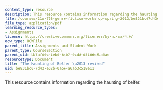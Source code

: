 ```yaml
---
content_type: resource
description: This resource contains information regarding the haunting of belfer.
file: /courses/21w-758-genre-fiction-workshop-spring-2013/be831bc07d43e62b0a5ea6ab3c518e11_MIT21W_758S13_Aka-Fn_drft.pdf
file_type: application/pdf
learning_resource_types:
- Assignments
license: https://creativecommons.org/licenses/by-nc-sa/4.0/
ocw_type: OCWFile
parent_title: Assignments and Student Work
parent_type: CourseSection
parent_uid: bb7af00c-1eb0-8407-9cd8-05166e8ba5ae
resourcetype: Document
title: "The Haunting of Belfer \u2013 revised"
uid: be831bc0-7d43-e62b-0a5e-a6ab3c518e11
---
```

This resource contains information regarding the haunting of belfer.